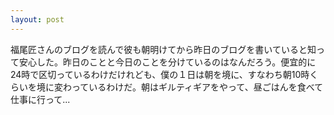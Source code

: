 ```yaml
---
layout: post
---
```


福尾匠さんのブログを読んで彼も朝明けてから昨日のブログを書いていると知って安心した。昨日のことと今日のことを分けているのはなんだろう。便宜的に24時で区切っているわけだけれども、僕の１日は朝を境に、すなわち朝10時くらいを境に変わっているわけだ。朝はギルティギアをやって、昼ごはんを食べて仕事に行って...

